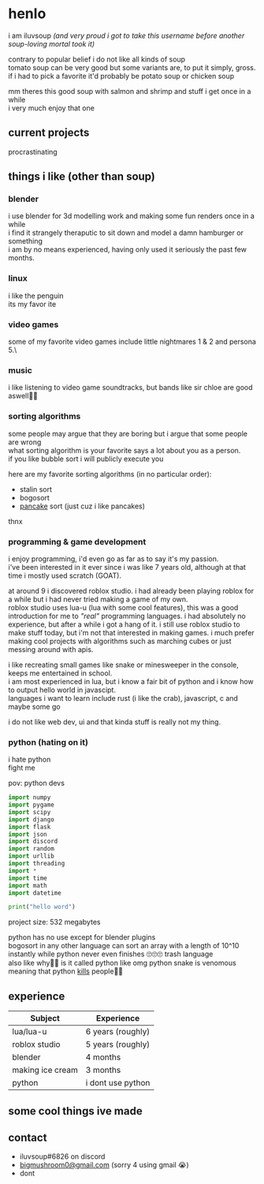 # henlo
i am iluvsoup *(and very proud i got to take this username before another soup-loving mortal took it)*

contrary to popular belief i do not like all kinds of soup\
tomato soup can be very good but some variants are, to put it simply, gross.\
if i had to pick a favorite it'd probably be potato soup or chicken soup

mm theres this good soup with salmon and shrimp and stuff i get once in a while\
i very much enjoy that one

## current projects
procrastinating

## things i like (other than soup)
### blender
i use blender for 3d modelling work and making some fun renders once in a while\
i find it strangely theraputic to sit down and model a damn hamburger or something\
i am by no means experienced, having only used it seriously the past few months.

### linux
i like the penguin\
its my favor ite

### video games
some of my favorite video games include little nightmares 1 & 2 and persona 5.\

### music
i like listening to video game soundtracks, but bands like sir chloe are good aswell😤😤

### sorting algorithms
some people may argue that they are boring but i argue that some people are wrong\
what sorting algorithm is your favorite says a lot about you as a person.\
if you like bubble sort i will publicly execute you

here are my favorite sorting algorithms (in no particular order):
- stalin sort
- bogosort
- [pancake](https://i.ytimg.com/vi/uFeGl428_QY/maxresdefault.jpg) sort (just cuz i like pancakes)

thnx

### programming & game development
i enjoy programming, i'd even go as far as to say it's my passion.\
i've been interested in it ever since i was like 7 years old, although at that time i mostly used scratch (GOAT).

at around 9 i discovered roblox studio. i had already been playing roblox for a while but i had never tried making a game of my own.\
roblox studio uses lua-u (lua with some cool features), this was a good introduction for me to *"real"* programming languages.
i had absolutely no experience, but after a while i got a hang of it. i still use roblox studio to make stuff today, but i'm not that interested in making games. i much  prefer making cool projects with algorithms such as marching cubes or just messing around with apis.

i like recreating small games like snake or minesweeper in the console, keeps me entertained in school.\
i am most experienced in lua, but i know a fair bit of python and i know how to output hello world in javascipt.\
languages i want to learn include rust (i like the crab), javascript, c and maybe some go

i do not like web dev, ui and that kinda stuff is really not my thing.

### python (hating on it)
i hate python\
fight me

pov: python devs
```python
import numpy
import pygame
import scipy
import django
import flask
import json
import discord
import random
import urllib
import threading
import *
import time
import math
import datetime

print("hello word")
```
project size: 532 megabytes

python has no use except for blender plugins\
bogosort in any other language can sort an array with a length of 10^10 instantly while python never even finishes 🙄🙄🙄 trash language\
also like why🤔🤔 is it called python like omg python snake is venomous meaning that python [kills](https://upload.wikimedia.org/wikipedia/commons/thumb/3/32/Python_molurus_molurus_2.jpg/640px-Python_molurus_molurus_2.jpg) people🧐🧐

## experience
| Subject                   | Experience           |
| ------------------------  | -------------------- |
| lua/lua-u                 | 6 years (roughly)    |
| roblox studio             | 5 years (roughly)    |
| blender                   | 4 months             |
| making ice cream          | 3 months             |
| python                    | i dont use python    |

## some cool things ive made

## contact
- iluvsoup#6826 on discord
- bigmushroom0@gmail.com (sorry 4 using gmail :sob:)
- dont
